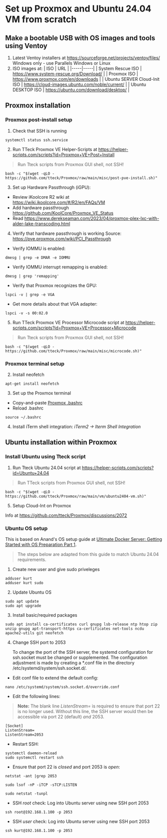# Set up Proxmox and Ubuntu 24.04 VM from scratch
## Make a bootable USB with OS images and tools using Ventoy
1) Latest Ventoy installers at https://sourceforge.net/projects/ventoy/files/ Windows only - use Parallels Windows or Linux
2) ISO images at:
   | ISO | URL |
   |-----|-----|
   | System Rescue ISO | https://www.system-rescue.org/Download/ |
   | Proxmox ISO | https://www.proxmox.com/en/downloads |
   | Ubuntu SERVER Cloud-Init ISO | https://cloud-images.ubuntu.com/noble/current/ |
   | Ubuntu DESKTOP ISO | https://ubuntu.com/download/desktop/ |
## Proxmox installation
### Proxmox post-install setup
1) Check that SSH is running
```
systemctl status ssh.service
```
2) Run TTeck Proxmox VE Helper-Scripts at https://helper-scripts.com/scripts?id=Proxmox+VE+Post+Install
> Run Tteck scripts from Proxmox GUI shell, not SSH!
```
bash -c "$(wget -qLO - https://github.com/tteck/Proxmox/raw/main/misc/post-pve-install.sh)"
```
3) Set up Hardware Passthrough (iGPU):
- Review iKoolcore R2 wiki at https://wiki.ikoolcore.com/#/R2/en/FAQs/VM
- Add hardware passthrough https://github.com/KoolCore/Proxmox_VE_Status
- Read https://www.derekseaman.com/2023/04/proxmox-plex-lxc-with-alder-lake-transcoding.html
4) Verify that hardware passthrough is working
Source: https://pve.proxmox.com/wiki/PCI_Passthrough
- Verify IOMMU is enabled:
```
dmesg | grep -e DMAR -e IOMMU
```
- Verify IOMMU interrupt remapping is enabled:

```
dmesg | grep 'remapping'
```
- Verify that Proxmox recognizes the GPU:
```
lspci -v | grep -e VGA
```
- Get more details about that VGA adapter:
```
lspci -v -s 00:02.0
```
5) Run TTeck Proxmox VE Processor Microcode script at https://helper-scripts.com/scripts?id=Proxmox+VE+Processor+Microcode
> Run Tteck scripts from Proxmox GUI shell, not SSH!
```
bash -c "$(wget -qLO - https://github.com/tteck/Proxmox/raw/main/misc/microcode.sh)"
```
### Proxmox terminal setup
2) Install neofetch
```
apt-get install neofetch
```
3) Set up the Proxmox terminal
- Copy-and-paste [Proxmox .bashrc](https://github.com/kurtshuler/proxmox-ubuntu-server/blob/71f390c3b2396e606b1f151ae2aeec1cd3021a39/Proxmox%20files/.bashrc)
- Reload .bashrc
```
source ~/.bashrc
```
4) Install iTerm shell integration: *iTerm2 → Iterm Shell Integration*
## Ubuntu installation within Proxmox 
### Install Ubuntu using Tteck script
1) Run Tteck Ubuntu 24.04 script at https://helper-scripts.com/scripts?id=Ubuntu+24.04
> Run TTeck scripts from Proxmox GUI shell, not SSH!
```
bash -c "$(wget -qLO - https://github.com/tteck/Proxmox/raw/main/vm/ubuntu2404-vm.sh)"
```
5) Setup Cloud-Int on Proxmox

Info at https://github.com/tteck/Proxmox/discussions/2072 

### Ubuntu OS setup
    
This is based on Anand's OS setup guide at [Ultimate Docker Server: Getting Started with OS Preparation Part 1](https://www.smarthomebeginner.com/ultimate-docker-server-1-os-preparation/). 
>The steps below are adapted from this guide to match Ubuntu 24.04 requirements.
1) Create new user and give sudo priveleges
```
adduser kurt
adduser kurt sudo
```
2) Update Ubuntu OS
```
sudo apt update
sudo apt upgrade
```
3) Install basic/required packages
```
sudo apt install ca-certificates curl gnupg lsb-release ntp htop zip unzip gnupg apt-transport-https ca-certificates net-tools ncdu apache2-utils git neofetch
```

4) Change SSH port to 2053

    To change the port of the SSH server, the systemd configuration for ssh.socket must be changed or supplemented. The configuration adjustment is made by creating a *.conf file in the directory /etc/systemd/system/ssh.socket.d/.
- Edit conf file to extend the default config:
```
nano /etc/systemd/system/ssh.socket.d/override.conf
```
- Edit the following lines:
> **Note:** The blank line *ListenStream=* is required to ensure that port 22 is no longer used. Without this line, the SSH server would then be accessible via port 22 (default) *and* 2053.
```
[Socket]
ListenStream=
ListenStream=2053
```
- Restart SSH:
```
systemctl daemon-reload
sudo systemctl restart ssh  
```
- Ensure that port 22 is *closed* and port 2053 is *open*:
```
netstat -ant |grep 2053
```
```
sudo lsof -nP -iTCP -sTCP:LISTEN
```
```
sudo netstat -tunpl
```
- SSH *root* check: Log into Ubuntu server using new SSH port 2053
```
ssh root@192.168.1.100 -p 2053
```
- SSH *user* check: Log into Ubuntu server using new SSH port 2053
```
ssh kurt@192.168.1.100 -p 2053
```

